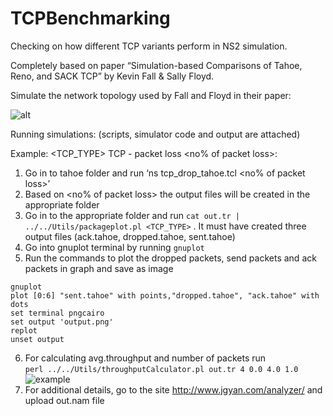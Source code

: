 # TCPBenchmarking
Checking on how different TCP variants perform in NS2 simulation. 

Completely based on paper “Simulation-based Comparisons of Tahoe, Reno, and SACK TCP” by Kevin Fall & Sally Floyd.

Simulate the network topology used by Fall and Floyd in their paper:

![alt](https://user-images.githubusercontent.com/12637959/53473831-7a6acf80-3a91-11e9-9b4c-3d02815a9bae.png)

Running simulations: (scripts, simulator code and output are attached)

Example: <TCP_TYPE> TCP - packet loss <no% of packet loss>:
1. Go in to tahoe folder and run ‘ns tcp_drop_tahoe.tcl <no% of packet loss>’
2. Based on <no% of packet loss> the output files will be created in the appropriate folder
3. Go in to the appropriate folder and run `cat out.tr | ../../Utils/packageplot.pl <TCP_TYPE>` . It must have created three output files (ack.tahoe, dropped.tahoe, sent.tahoe)
4. Go into gnuplot terminal by running `gnuplot`
5. Run the commands to plot the dropped packets, send packets and ack packets in graph and save as image
```
gnuplot
plot [0:6] "sent.tahoe" with points,"dropped.tahoe", "ack.tahoe" with dots 
set terminal pngcairo
set output 'output.png'
replot
unset output
```
6. For calculating avg.throughput and number of packets run  
`perl ../../Utils/throughputCalculator.pl out.tr 4 0.0 4.0 1.0`
![example](https://user-images.githubusercontent.com/12637959/53474269-a175d100-3a92-11e9-8ded-33a7857fb3fe.png)
7. For additional details, go to the site http://www.jgyan.com/analyzer/ and upload out.nam file
